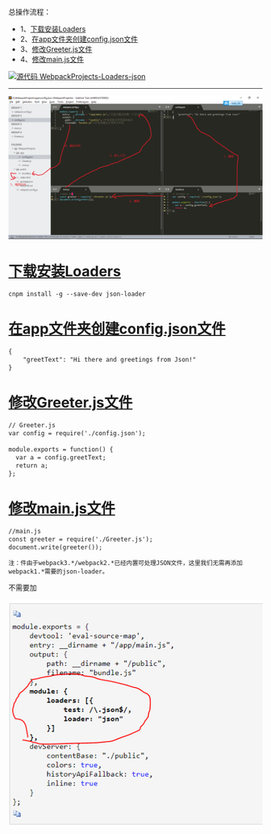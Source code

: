 总操作流程：
- 1、[下载安装Loaders](#webpack-01)
- 2、[在app文件夹创建config.json文件](#webpack-02)
- 3、[修改Greeter.js文件](#webpack-03)
- 4、[修改main.js文件](#webpack-04)

[![](https://img.shields.io/badge/源代码-WebpackProjects--Loaders--json-blue.svg "源代码 WebpackProjects-Loaders-json")](https://github.com/lidekai/WebpackProjects-Loaders-json.git)

----------

![](image/2-1.png)

# <a name="webpack-01" href="#" >下载安装Loaders</a>
```
cnpm install -g --save-dev json-loader
```
# <a name="webpack-02" href="#" >在app文件夹创建config.json文件</a>
```
{
    "greetText": "Hi there and greetings from Json!"
}
```

# <a name="webpack-03" href="#" >修改Greeter.js文件</a>
```
// Greeter.js
var config = require('./config.json');

module.exports = function() {
  var a = config.greetText;
  return a;
};
```

# <a name="webpack-04" href="#" >修改main.js文件</a>
```
//main.js
const greeter = require('./Greeter.js');
document.write(greeter());
```

`
注：件由于webpack3.*/webpack2.*已经内置可处理JSON文件，这里我们无需再添加webpack1.*需要的json-loader。
`

不需要加

![](image/2-2.png)